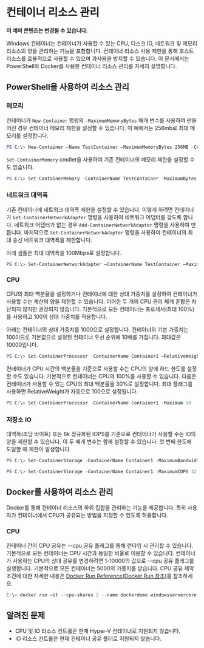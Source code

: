 # 컨테이너 리소스 관리

**이 예비 콘텐츠는 변경될 수 있습니다.**

Windows 컨테이너는 컨테이너가 사용할 수 있는 CPU, 디스크 IO, 네트워크 및 메모리 리소스의 양을 관리하는 기능을 포함합니다. 컨테이너 리소스 사용 제한을 통해 호스트 리소스를 효율적으로 사용할 수 있으며 과사용을 방지할 수 있습니다. 이 문서에서는 PowerShell와 Docker를 사용한 컨테이너 리소스 관리를 자세히 설명합니다.

## PowerShell을 사용하여 리소스 관리

### 메모리

컨테이너가 `New-Container` 명령의 `-MaximumMemoryBytes` 매개 변수를 사용하여 만들어진 경우 컨테이너 메모리 제한을 설정할 수 있습니다. 이 예에서는 256mb로 최대 메모리를 설정합니다.

```powershell
PS C:\> New-Container –Name TestContainer –MaximumMemoryBytes 256MB -ContainerimageName WindowsServerCore
```
`Set-ContainerMemory` cmdlet을 사용하여 기존 컨테이너의 메모리 제한을 설정할 수도 있습니다.

```powershell
PS C:\> Set-ContainerMemory -ContainerName TestContainer -MaximumBytes 256mb
```

### 네트워크 대역폭

기존 컨테이너에 네트워크 대역폭 제한을 설정할 수 있습니다. 이렇게 하려면 컨테이너가 `Get-ContainerNetworkAdapter` 명령을 사용하여 네트워크 어댑터를 갖도록 합니다. 네트워크 어댑터가 없는 경우 `Add-ContainerNetworkAdapter` 명령을 사용하여 만듭니다. 마지막으로 `Set-ContainerNetworkAdapter` 명령을 사용하여 컨테이너의 최대 송신 네트워크 대역폭을 제한합니다.

아래 샘플은 최대 대역폭을 100Mbps로 설정합니다.

```powershell
PS C:\> Set-ContainerNetworkAdapter –ContainerName TestContainer –MaximumBandwidth 100000000
```

### CPU

CPU의 최대 백분율을 설정하거나 컨테이너에 대한 상대 가중치를 설정하여 컨테이너가 사용할 수는 계산의 양을 제한할 수 있습니다. 이러한 두 개의 CPU 관리 체계 혼합은 차단되지 않지만 권장되지 않습니다. 기본적으로 모든 컨테이너는 프로세서(최대 100%)를 사용하고 100의 상대 가중치를 적용합니다.

아래는 컨테이너의 상대 가중치를 1000으로 설정합니다. 컨테이너의 기본 가중치는 100이므로 기본값으로 설정된 컨테이너 우선 순위에 10배를 가집니다. 최대값은 10000입니다.

```powershell
PS C:\> Set-ContainerProcessor -ContainerName Container1 –RelativeWeight 10000
```

컨테이너가 CPU 시간의 백분율을 기준으로 사용할 수는 CPU의 양에 하드 한도를 설정할 수도 있습니다. 기본적으로 컨테이너는 CPU의 100%를 사용할 수 있습니다. 다음은 컨테이너가 사용할 수 있는 CPU의 최대 백분율을 30%로 설정합니다. 최대 플래그를 사용하면 RelativeWeight가 자동으로 100으로 설정됩니다.

```powershell
PS C:\> Set-ContainerProcessor -ContainerName Container1 -Maximum 30
```

### 저장소 IO

대역폭(초당 바이트) 또는 8k 정규화된 IOPS를 기준으로 컨테이너가 사용할 수는 IO의 양을 제한할 수 있습니다. 이 두 매개 변수는 함께 설정할 수 있습니다. 첫 번째 한도에 도달할 때 제한이 발생합니다.

```powershell
PS C:\> Set-ContainerStorage -ContainerName Container1 -MaximumBandwidth 1000000
```
```powershell
PS C:\> Set-ContainerStorage -ContainerName Container1 -MaximumIOPS 32
```

## Docker를 사용하여 리소스 관리

Docker를 통해 컨테이너 리소스의 하위 집합을 관리하는 기능을 제공합니다. 특히 사용자가 컨테이너에서 CPU가 공유되는 방법을 지정할 수 있도록 허용합니다.

### CPU

컨테이너 간의 CPU 공유는 --cpu 공유 플래그를 통해 런타임 시 관리할 수 있습니다. 기본적으로 모든 컨테이너는 CPU 시간과 동일한 비율로 이용할 수 있습니다. 컨테이너가 사용하는 CPU의 상대 공유를 변경하려면 1-10000의 값으로 --cpu 공유 플래그를 실행합니다. 기본적으로 모든 컨테이너는 5000의 가중치를 받습니다. CPU 공유 제약 조건에 대한 자세한 내용은 [Docker Run Reference(Docker Run 참조)](https://docs.docker.com/engine/reference/run/#cpu-share-constraint)를 참조하세요.

```powershell 
C:\> docker run –it --cpu-shares 2 --name dockerdemo windowsservercore cmd
```

## 알려진 문제

- CPU 및 IO 리소스 컨트롤은 현재 Hyper-V 컨테이너로 지원되지 않습니다.
- IO 리소스 컨트롤은 현재 컨테이너 공유 폴더로 지원되지 않습니다.





<!--HONumber=Jan16_HO1-->
